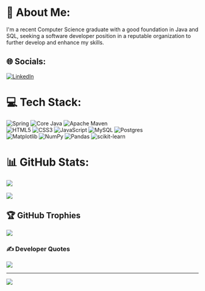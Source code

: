# 💫 About Me:
I'm a recent Computer Science graduate with a good foundation in Java and SQL, seeking a software developer position in a reputable organization to further develop and enhance my skills.


## 🌐 Socials:
[![LinkedIn](https://img.shields.io/badge/LinkedIn-%230077B5.svg?logo=linkedin&logoColor=white)](https://linkedin.com/in/https://www.linkedin.com/in/madhulika-indraganti/) 

# 💻 Tech Stack:
 ![Spring](https://img.shields.io/badge/spring-%236DB33F.svg?style=flat&logo=spring&logoColor=white) ![Core Java](https://img.shields.io/badge/java-%23ED8B00.svg?style=flat&logo=openjdk&logoColor=white) ![Apache Maven](https://img.shields.io/badge/Apache%20Maven-C71A36?style=flat&logo=Apache%20Maven&logoColor=white) 
 <br> ![HTML5](https://img.shields.io/badge/html5-%23E34F26.svg?style=flat&logo=html5&logoColor=white) ![CSS3](https://img.shields.io/badge/css3-%231572B6.svg?style=flat&logo=css3&logoColor=white) ![JavaScript](https://img.shields.io/badge/javascript-%23323330.svg?style=flat&logo=javascript&logoColor=%23F7DF1E)
  ![MySQL](https://img.shields.io/badge/mysql-%2300000f.svg?style=flat&logo=mysql&logoColor=white) ![Postgres](https://img.shields.io/badge/postgres-%23316192.svg?style=flat&logo=postgresql&logoColor=white) 
<br> ![Matplotlib](https://img.shields.io/badge/Matplotlib-%23ffffff.svg?style=flat&logo=Matplotlib&logoColor=black) ![NumPy](https://img.shields.io/badge/numpy-%23013243.svg?style=flat&logo=numpy&logoColor=white) ![Pandas](https://img.shields.io/badge/pandas-%23150458.svg?style=flat&logo=pandas&logoColor=white) ![scikit-learn](https://img.shields.io/badge/scikit--learn-%23F7931E.svg?style=flat&logo=scikit-learn&logoColor=white) 
# 📊 GitHub Stats:
<!-- ![](https://github-readme-stats.vercel.app/api?username=Madhulika3081&theme=dark&hide_border=false&include_all_commits=false&count_private=false)<br/> -->
![](https://github-readme-streak-stats.herokuapp.com/?user=Madhulika3081&theme=dark&hide_border=false)<br/> <br>
![](https://github-readme-stats.vercel.app/api/top-langs/?username=Madhulika3081&theme=dark&hide_border=false&include_all_commits=false&count_private=false&layout=compact) 

## 🏆 GitHub Trophies
![](https://github-profile-trophy.vercel.app/?username=Madhulika3081&theme=radical&no-frame=true&no-bg=false&margin-w=4)

### ✍️ Developer Quotes
![](https://quotes-github-readme.vercel.app/api?type=horizontal&theme=radical)

---
[![](https://visitcount.itsvg.in/api?id=Madhulika3081&icon=8&color=0)](https://visitcount.itsvg.in)

<!-- Proudly created with GPRM ( https://gprm.itsvg.in ) -->
